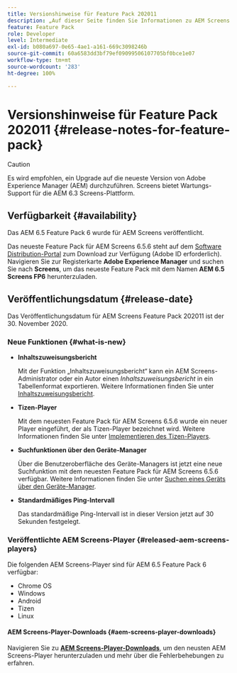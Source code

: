 ```yaml
---
title: Versionshinweise für Feature Pack 202011
description: „Auf dieser Seite finden Sie Informationen zu AEM Screens Feature Pack 202011, das am 30. November 2020 veröffentlicht wurde.“
feature: Feature Pack
role: Developer
level: Intermediate
exl-id: b080a697-0e65-4ae1-a161-669c3098246b
source-git-commit: 60a6583dd3bf79ef09099506107705bf0bce1e07
workflow-type: tm+mt
source-wordcount: '283'
ht-degree: 100%

---
```


# Versionshinweise für Feature Pack 202011 {#release-notes-for-feature-pack}

>[!CAUTION]
>Es wird empfohlen, ein Upgrade auf die neueste Version von Adobe Experience Manager (AEM) durchzuführen. Screens bietet Wartungs-Support für die AEM 6.3 Screens-Plattform.

## Verfügbarkeit {#availability}

Das AEM 6.5 Feature Pack 6 wurde für AEM Screens veröffentlicht.

Das neueste Feature Pack für AEM Screens 6.5.6 steht auf dem [Software Distribution-Portal](https://experience.adobe.com/#/downloads/content/software-distribution/en/aem.html) zum Download zur Verfügung (Adobe ID erforderlich). Navigieren Sie zur Registerkarte **Adobe Experience Manager** und suchen Sie nach **Screens**, um das neueste Feature Pack mit dem Namen **AEM 6.5 Screens FP6** herunterzuladen.

## Veröffentlichungsdatum {#release-date}

Das Veröffentlichungsdatum für AEM Screens Feature Pack 202011 ist der 30. November 2020.

### Neue Funktionen {#what-is-new}

* **Inhaltszuweisungsbericht**

   Mit der Funktion „Inhaltszuweisungsbericht“ kann ein AEM Screens-Administrator oder ein Autor einen *Inhaltszuweisungsbericht* in ein Tabellenformat exportieren.
Weitere Informationen finden Sie unter [Inhaltszuweisungsbericht](/help/user-guide/content-assignment-report.md).


* **Tizen-Player**

   Mit dem neuesten Feature Pack für AEM Screens 6.5.6 wurde ein neuer Player eingeführt, der als Tizen-Player bezeichnet wird.
Weitere Informationen finden Sie unter [Implementieren des Tizen-Players](/help/user-guide/tizen-player.md).

* **Suchfunktionen über den Geräte-Manager**

   Über die Benutzeroberfläche des Geräte-Managers ist jetzt eine neue Suchfunktion mit dem neuesten Feature Pack für AEM Screens 6.5.6 verfügbar.
Weitere Informationen finden Sie unter [Suchen eines Geräts über den Geräte-Manager](/help/user-guide/device-registration.md#search-device).

* **Standardmäßiges Ping-Intervall**

   Das standardmäßige Ping-Intervall ist in dieser Version jetzt auf 30 Sekunden festgelegt.

### Veröffentlichte AEM Screens-Player {#released-aem-screens-players}

Die folgenden AEM Screens-Player sind für AEM 6.5 Feature Pack 6 verfügbar:

* Chrome OS
* Windows
* Android
* Tizen
* Linux

#### AEM Screens-Player-Downloads {#aem-screens-player-downloads}

Navigieren Sie zu **[AEM Screens-Player-Downloads](https://download.macromedia.com/screens/index.html)**, um den neusten AEM Screens-Player herunterzuladen und mehr über die Fehlerbehebungen zu erfahren.
